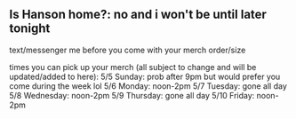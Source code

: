## Is Hanson home?: no and i won't be until later tonight

text/messenger me before you come with your merch order/size

times you can pick up your merch (all subject to change and will be updated/added to here):
5/5 Sunday: prob after 9pm but would prefer you come during the week lol
5/6 Monday: noon-2pm
5/7 Tuesday: gone all day
5/8 Wednesday: noon-2pm
5/9 Thursday: gone all day
5/10 Friday: noon-2pm


